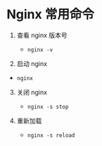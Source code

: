 # Nginx 常用命令

1. 查看 nginx 版本号

   - ```
     nginx -v
     ```

2.  启动 nginx

   - ```
     nginx
     ```

3. 关闭 nginx

   - ```
     nginx -s stop
     ```

4. 重新加载

   - ```
     nginx -s reload
     ```